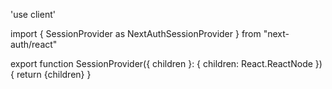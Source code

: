 'use client'

import { SessionProvider as NextAuthSessionProvider } from "next-auth/react"

export function SessionProvider({ children }: { children: React.ReactNode }) {
  return <NextAuthSessionProvider>{children}</NextAuthSessionProvider>
}
